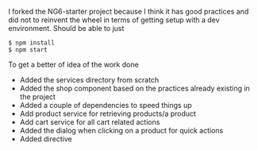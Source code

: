 I forked the NG6-starter project because I think it has good practices and 
did not to reinvent the wheel in terms of getting setup with a dev environment. 
Should be able to just


```
$ npm install
$ npm start
```


To get a better of idea of the work done
- Added the services directory from scratch
- Added the shop component based on the practices already existing in the project
- Added a couple of dependencies to speed things up
- Add product service for retrieving products/a product
- Add cart service for all cart related actions
- Added the dialog when clicking on a product for quick actions 
- Added directive